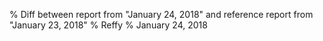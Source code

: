 % Diff between report from "January 24, 2018" and reference report from "January 23, 2018"
% Reffy
% January 24, 2018

